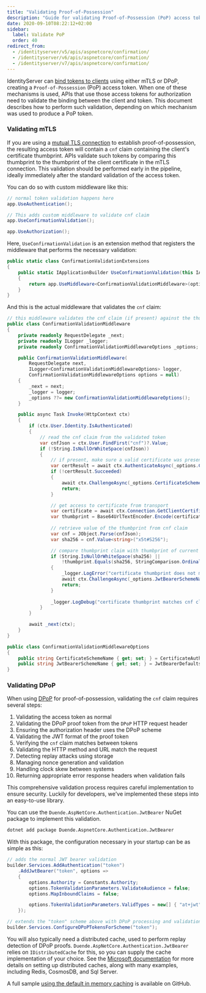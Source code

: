 ```yaml
---
title: "Validating Proof-of-Possession"
description: "Guide for validating Proof-of-Possession (PoP) access tokens in ASP.NET Core using mTLS or DPoP mechanisms"
date: 2020-09-10T08:22:12+02:00
sidebar:
  label: Validate PoP
  order: 40
redirect_from:
  - /identityserver/v5/apis/aspnetcore/confirmation/
  - /identityserver/v6/apis/aspnetcore/confirmation/
  - /identityserver/v7/apis/aspnetcore/confirmation/
---
```


IdentityServer can [bind tokens to clients](/identityserver/tokens/pop.md#proof-of-possession-styles) using either mTLS or
DPoP, creating a `Proof-of-Possession` (PoP) access token. When one of these mechanisms is used, APIs that use those
access tokens for authorization need to validate the binding between the client and token. This document describes how
to perform such validation, depending on which mechanism was used to produce a PoP token.

### Validating mTLS

If you are using a [mutual TLS connection](/identityserver/tokens/pop#mutual-tls) to establish proof-of-possession, the
resulting access token will contain a `cnf` claim containing the client's certificate thumbprint. APIs validate such
tokens by comparing this thumbprint to the thumbprint of the client certificate in the mTLS connection. This validation
should be performed early in the pipeline, ideally immediately after the standard validation of the access token.

You can do so with custom middleware like this:

```cs
// normal token validation happens here
app.UseAuthentication();

// This adds custom middleware to validate cnf claim
app.UseConfirmationValidation();

app.UseAuthorization();
```

Here, `UseConfirmationValidation` is an extension method that registers the middleware that performs the necessary
validation:

```cs
public static class ConfirmationValidationExtensions
{
    public static IApplicationBuilder UseConfirmationValidation(this IApplicationBuilder app, ConfirmationValidationMiddlewareOptions options = default)
    {
        return app.UseMiddleware<ConfirmationValidationMiddleware>(options ?? new ConfirmationValidationMiddlewareOptions());
    }
}
```

And this is the actual middleware that validates the `cnf` claim:

```cs
// this middleware validates the cnf claim (if present) against the thumbprint of the X.509 client certificate for the current client
public class ConfirmationValidationMiddleware
{
    private readonly RequestDelegate _next;
    private readonly ILogger _logger;
    private readonly ConfirmationValidationMiddlewareOptions _options;

    public ConfirmationValidationMiddleware(
        RequestDelegate next, 
        ILogger<ConfirmationValidationMiddlewareOptions> logger, 
        ConfirmationValidationMiddlewareOptions options = null)
    {
        _next = next;
        _logger = logger;
        _options ??= new ConfirmationValidationMiddlewareOptions();
    }

    public async Task Invoke(HttpContext ctx)
    {
        if (ctx.User.Identity.IsAuthenticated)
        {
            // read the cnf claim from the validated token
            var cnfJson = ctx.User.FindFirst("cnf")?.Value;
            if (!String.IsNullOrWhiteSpace(cnfJson))
            {
                // if present, make sure a valid certificate was presented as well
                var certResult = await ctx.AuthenticateAsync(_options.CertificateSchemeName);
                if (!certResult.Succeeded)
                {
                    await ctx.ChallengeAsync(_options.CertificateSchemeName);
                    return;
                }

                // get access to certificate from transport
                var certificate = await ctx.Connection.GetClientCertificateAsync();
                var thumbprint = Base64UrlTextEncoder.Encode(certificate.GetCertHash(HashAlgorithmName.SHA256));
                
                // retrieve value of the thumbprint from cnf claim
                var cnf = JObject.Parse(cnfJson);
                var sha256 = cnf.Value<string>("x5t#S256");

                // compare thumbprint claim with thumbprint of current TLS client certificate
                if (String.IsNullOrWhiteSpace(sha256) ||
                    !thumbprint.Equals(sha256, StringComparison.OrdinalIgnoreCase))
                {
                    _logger.LogError("certificate thumbprint does not match cnf claim.");
                    await ctx.ChallengeAsync(_options.JwtBearerSchemeName);
                    return;
                }
                
                _logger.LogDebug("certificate thumbprint matches cnf claim.");
            }
        }

        await _next(ctx);
    }
}

public class ConfirmationValidationMiddlewareOptions
{
    public string CertificateSchemeName { get; set; } = CertificateAuthenticationDefaults.AuthenticationScheme;
    public string JwtBearerSchemeName { get; set; } = JwtBearerDefaults.AuthenticationScheme;
}
```

### Validating DPoP

When using [DPoP](/identityserver/tokens/pop#enabling-dpop-in-identityserver) for proof-of-possession, validating the `cnf` claim requires several
steps:

1. Validating the access token as normal
2. Validating the DPoP proof token from the `DPoP` HTTP request header
3. Ensuring the authorization header uses the DPoP scheme
4. Validating the JWT format of the proof token
5. Verifying the `cnf` claim matches between tokens
6. Validating the HTTP method and URL match the request
7. Detecting replay attacks using storage
8. Managing nonce generation and validation
9. Handling clock skew between systems
10. Returning appropriate error response headers when validation fails

This comprehensive validation process requires careful implementation to ensure security. Luckily for
developers, we've implemented these steps into an easy-to-use library.

You can use the `Duende.AspNetCore.Authentication.JwtBearer` NuGet package to implement this validation.

```bash
dotnet add package Duende.AspnetCore.Authentication.JwtBearer
```

With this package, the configuration necessary in your startup can be as simple as this:

```cs
// adds the normal JWT bearer validation
builder.Services.AddAuthentication("token")
    .AddJwtBearer("token", options =>
    {
        options.Authority = Constants.Authority;
        options.TokenValidationParameters.ValidateAudience = false;
        options.MapInboundClaims = false;

        options.TokenValidationParameters.ValidTypes = new[] { "at+jwt" };
    });

// extends the "token" scheme above with DPoP processing and validation
builder.Services.ConfigureDPoPTokensForScheme("token");
```

You will also typically need a distributed cache, used to perform replay detection of DPoP
proofs. `Duende.AspNetCore.Authentication.JwtBearer` relies on `IDistributedCache` for this,
so you can supply the cache implementation of your choice. See the
[Microsoft documentation](https://learn.microsoft.com/en-us/aspnet/core/performance/caching/distributed?view=aspnetcore-8.0)
for more details on setting up distributed caches, along with many examples, including Redis, CosmosDB, and
Sql Server.

A full sample [using the default in memory caching](https://github.com/DuendeSoftware/Samples/tree/main/IdentityServer/v7/DPoP)
is available on GitHub.